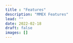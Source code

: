 ```yaml
---
title : "Features"
description: "MMEX Features"
lead: ""
date: 2022-02-18
draft: false
images: []
---
```

